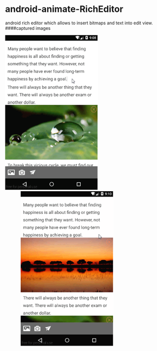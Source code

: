 # android-animate-RichEditor
android rich editor which allows to insert bitmaps and text into edit view.
####captured images
<td>
  <img src="capture01.gif" width="300" height="500" />
  <div style="padding-left:50px"><img src="capture02.gif" width="300" height="500" /></div>
</td>
